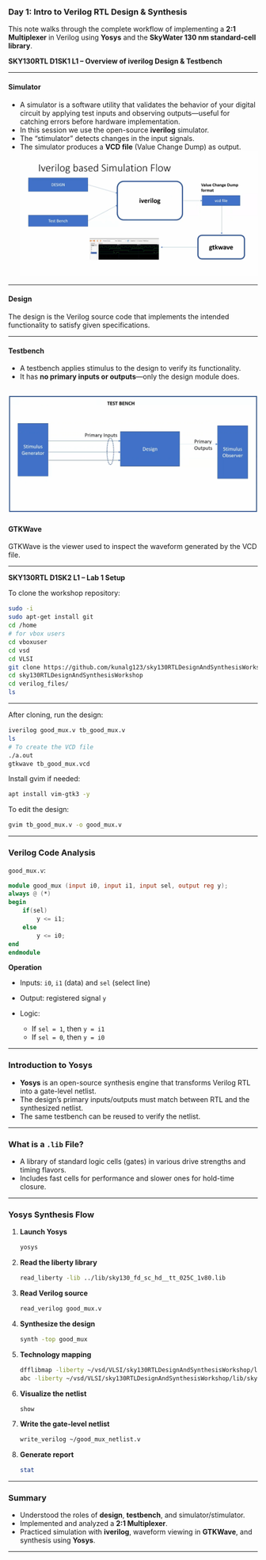 ### Day 1: Intro to Verilog RTL Design & Synthesis

This note walks through the complete workflow of implementing a **2:1 Multiplexer** in Verilog using **Yosys** and the **SkyWater 130 nm standard-cell library**.

**SKY130RTL D1SK1 L1 – Overview of iverilog Design & Testbench**

---

#### Simulator

* A simulator is a software utility that validates the behavior of your digital circuit by applying test inputs and observing outputs—useful for catching errors before hardware implementation.
* In this session we use the open-source **iverilog** simulator.
* The “stimulator” detects changes in the input signals.
* The simulator produces a **VCD file** (Value Change Dump) as output.
![image](https://github.com/Lakshana-2006/RISC-V-TAPEOUT-PROGRAM/blob/8e8771626d2550096ef5e9807c339d3685f5211b/week1/picture/Screenshot%20from%202025-09-24%2014-53-51.png)
---

#### Design

The design is the Verilog source code that implements the intended functionality to satisfy given specifications.

---

#### Testbench

* A testbench applies stimulus to the design to verify its functionality.
* It has **no primary inputs or outputs**—only the design module does.
  
![image](https://github.com/Lakshana-2006/RISC-V-TAPEOUT-PROGRAM/blob/d66bcfb16a598d8a5e2776e501de0a81b15f7a35/week1/picture/Screenshot%20from%202025-09-24%2014-50-56.png)
---

#### GTKWave

GTKWave is the viewer used to inspect the waveform generated by the VCD file.

---

**SKY130RTL D1SK2 L1 – Lab 1 Setup**

To clone the workshop repository:

```bash
sudo -i
sudo apt-get install git
cd /home
# for vbox users
cd vboxuser 
cd vsd
cd VLSI
git clone https://github.com/kunalg123/sky130RTLDesignAndSynthesisWorkshop.git
cd sky130RTLDesignAndSynthesisWorkshop
cd verilog_files/
ls
```

---

After cloning, run the design:

```bash
iverilog good_mux.v tb_good_mux.v
ls
# To create the VCD file
./a.out
gtkwave tb_good_mux.vcd
```

Install gvim if needed:

```bash
apt install vim-gtk3 -y
```

To edit the design:

```bash
gvim tb_good_mux.v -o good_mux.v
```

---

### Verilog Code Analysis

`good_mux.v`:

```verilog
module good_mux (input i0, input i1, input sel, output reg y);
always @ (*)
begin
    if(sel)
        y <= i1;
    else 
        y <= i0;
end
endmodule
```

**Operation**

* Inputs: `i0`, `i1` (data) and `sel` (select line)
* Output: registered signal `y`
* Logic:

  * If `sel = 1`, then `y = i1`
  * If `sel = 0`, then `y = i0`

---

### Introduction to Yosys

* **Yosys** is an open-source synthesis engine that transforms Verilog RTL into a gate-level netlist.
* The design’s primary inputs/outputs must match between RTL and the synthesized netlist.
* The same testbench can be reused to verify the netlist.

---

### What is a `.lib` File?

* A library of standard logic cells (gates) in various drive strengths and timing flavors.
* Includes fast cells for performance and slower ones for hold-time closure.

---

### Yosys Synthesis Flow

1. **Launch Yosys**

   ```bash
   yosys
   ```
2. **Read the liberty library**

   ```bash
   read_liberty -lib ../lib/sky130_fd_sc_hd__tt_025C_1v80.lib
   ```
3. **Read Verilog source**

   ```bash
   read_verilog good_mux.v
   ```
4. **Synthesize the design**

   ```bash
   synth -top good_mux
   ```
5. **Technology mapping**

   ```bash
   dfflibmap -liberty ~/vsd/VLSI/sky130RTLDesignAndSynthesisWorkshop/lib/sky130_fd_sc_hd__tt_025C_1v80.lib
   abc -liberty ~/vsd/VLSI/sky130RTLDesignAndSynthesisWorkshop/lib/sky130_fd_sc_hd__tt_025C_1v80.lib
   ```
6. **Visualize the netlist**

   ```bash
   show
   ```
7. **Write the gate-level netlist**

   ```bash
   write_verilog ~/good_mux_netlist.v
   ```
8. **Generate report**

   ```bash
   stat
   ```

---

### Summary

* Understood the roles of **design**, **testbench**, and simulator/stimulator.
* Implemented and analyzed a **2:1 Multiplexer**.
* Practiced simulation with **iverilog**, waveform viewing in **GTKWave**, and synthesis using **Yosys**.

---
